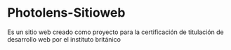 # Photolens-Sitioweb
Es un sitio web creado como proyecto para la certificación de titulación de desarrollo web por el instituto británico
